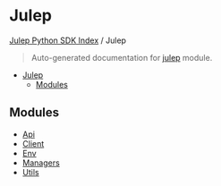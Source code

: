 # Julep

[Julep Python SDK Index](../README.md#julep-python-sdk-index) / Julep

> Auto-generated documentation for [julep](../../../../../julep/__init__.py) module.

- [Julep](#julep)
  - [Modules](#modules)

## Modules

- [Api](api/index.md)
- [Client](./client.md)
- [Env](./env.md)
- [Managers](managers/index.md)
- [Utils](utils/index.md)